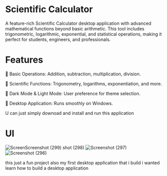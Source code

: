 # Scientific Calculator
 A feature-rich Scientific Calculator desktop application with advanced mathematical functions beyond basic arithmetic. This tool includes trigonometric, logarithmic, exponential, and statistical operations, making it perfect for students, engineers, and professionals.

# Features

📌 Basic Operations: Addition, subtraction, multiplication, division.

🔢 Scientific Functions: Trigonometry, logarithms, exponentiation, and more.

🎨 Dark Mode & Light Mode: User preference for theme selection.

💾 Desktop Application: Runs smoothly on Windows.

U can just simply downoad and install and run this application

# UI

![Screen![Screenshot (299)](https://github.com/user-attachments/assets/f5b8e161-8f8c-40ca-839b-0099327e12e3)
shot (298)](https://github.com/user-attachments/assets/67c84850-28ea-405f-8a09-d2c8b81cacbf)
![Screenshot (297)](https://github.com/user-attachments/assets/dc001141-e401-441b-a0bb-f032117a20ba)
![Screenshot (296)](https://github.com/user-attachments/assets/5cb862a0-106f-476f-b613-951e6022ce15)

this just a fun project also my first desktop application that i build i wanted learn how to build a desktop application
